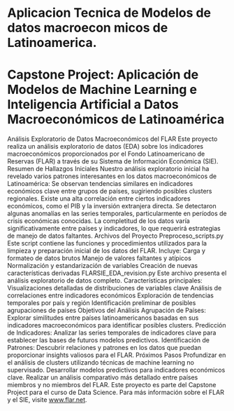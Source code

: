# Aplicacion Tecnica de Modelos de datos macroecon micos de Latinoamerica.

# Capstone Project: Aplicación de Modelos de Machine Learning e Inteligencia Artificial a Datos Macroeconómicos de Latinoamérica



Análisis Exploratorio de Datos Macroeconómicos del FLAR
Este proyecto realiza un análisis exploratorio de datos (EDA) sobre los indicadores macroeconómicos proporcionados por el Fondo Latinoamericano de Reservas (FLAR) a través de su Sistema de Información Económica (SIE).
Resumen de Hallazgos Iniciales
Nuestro análisis exploratorio inicial ha revelado varios patrones interesantes en los datos macroeconómicos de Latinoamérica:
Se observan tendencias similares en indicadores económicos clave entre grupos de países, sugiriendo posibles clusters regionales.
Existe una alta correlación entre ciertos indicadores económicos, como el PIB y la inversión extranjera directa.
Se detectaron algunas anomalías en las series temporales, particularmente en períodos de crisis económicas conocidas.
La completitud de los datos varía significativamente entre países y indicadores, lo que requerirá estrategias de manejo de datos faltantes.
Archivos del Proyecto
Preproceso_scripts.py
Este script contiene las funciones y procedimientos utilizados para la limpieza y preparación inicial de los datos del FLAR. Incluye:
Carga y formateo de datos brutos
Manejo de valores faltantes y atípicos
Normalización y estandarización de variables
Creación de nuevas características derivadas
FLARSIE_EDA_revision.py
Este archivo presenta el análisis exploratorio de datos completo. Características principales:
Visualizaciones detalladas de distribuciones de variables clave
Análisis de correlaciones entre indicadores económicos
Exploración de tendencias temporales por país y región
Identificación preliminar de posibles agrupaciones de países
Objetivos del Análisis
Agrupación de Países: Explorar similitudes entre países latinoamericanos basadas en sus indicadores macroeconómicos para identificar posibles clusters.
Predicción de Indicadores: Analizar las series temporales de indicadores clave para establecer las bases de futuros modelos predictivos.
Identificación de Patrones: Descubrir relaciones y patrones en los datos que puedan proporcionar insights valiosos para el FLAR.
Próximos Pasos
Profundizar en el análisis de clusters utilizando técnicas de machine learning no supervisado.
Desarrollar modelos predictivos para indicadores económicos clave.
Realizar un análisis comparativo más detallado entre países miembros y no miembros del FLAR.
Este proyecto es parte del Capstone Project para el curso de Data Science. Para más información sobre el FLAR y el SIE, visite www.flar.net.
